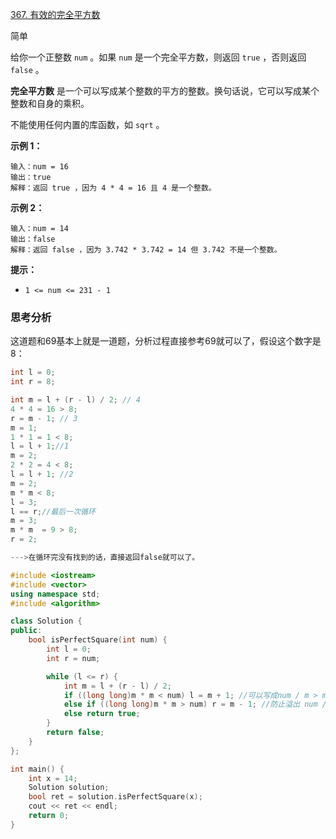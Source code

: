 [367. 有效的完全平方数](https://leetcode.cn/problems/valid-perfect-square/)



简单

给你一个正整数 `num` 。如果 `num` 是一个完全平方数，则返回 `true` ，否则返回 `false` 。

**完全平方数** 是一个可以写成某个整数的平方的整数。换句话说，它可以写成某个整数和自身的乘积。

不能使用任何内置的库函数，如 `sqrt` 。

 

**示例 1：**

```
输入：num = 16
输出：true
解释：返回 true ，因为 4 * 4 = 16 且 4 是一个整数。
```

**示例 2：**

```
输入：num = 14
输出：false
解释：返回 false ，因为 3.742 * 3.742 = 14 但 3.742 不是一个整数。
```

 

**提示：**

- `1 <= num <= 231 - 1`



### 思考分析

这道题和69基本上就是一道题，分析过程直接参考69就可以了，假设这个数字是8：

```cpp
int l = 0;
int r = 8;

int m = l + (r - l) / 2; // 4
4 * 4 = 16 > 8;
r = m - 1; // 3
m = 1;
1 * 1 = 1 < 8;
l = l + 1;//1
m = 2;
2 * 2 = 4 < 8;
l = l + 1; //2
m = 2;
m * m < 8;
l = 3;
l == r;//最后一次循环
m = 3;
m * m  = 9 > 8;
r = 2;

--->在循环完没有找到的话，直接返回false就可以了。

```

```cpp
#include <iostream>
#include <vector>
using namespace std;
#include <algorithm>

class Solution {
public:
    bool isPerfectSquare(int num) {
        int l = 0;
        int r = num;

        while (l <= r) {
            int m = l + (r - l) / 2;
            if ((long long)m * m < num) l = m + 1; //可以写成num / m > m
            else if ((long long)m * m > num) r = m - 1; //防止溢出 num / m < m
            else return true;
        }
        return false;
    }
};

int main() {
    int x = 14;
    Solution solution;
    bool ret = solution.isPerfectSquare(x);
    cout << ret << endl;
    return 0;
}
```

